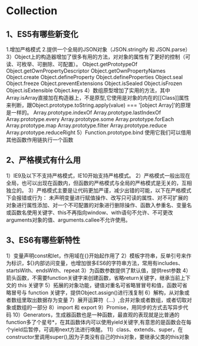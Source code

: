 # Collection


## 1、ES5有哪些新变化
   1.增加严格模式
   2.提供一个全局的JSON对象（JSON.stringify 和 JSON.parse）
   3）Object上的构造器增加了很多有用的方法，对对象的属性有了更好的控制（可读、可枚举、可删除、可配置）。
   	    Object.getPrototypeOf
		Object.getOwnPropertyDescriptor
		Object.getOwnPropertyNames
		Object.create
		Object.defineProperty
		Object.defineProperties
		Object.seal
		Object.freeze
		Object.preventExtensions
		Object.isSealed
		Object.isFrozen
		Object.isExtensible
		Object.keys
   4）数组原型增加了实用的方法，其中Array.isArray直接加在构造器上，不是原型,它使用是对象的内在的[[Class]]属性来判断，跟Object.prototype.toString.apply(value) === '[object Array]'的原理是一样的。
		Array.prototype.indexOf
		Array.prototype.lastIndexOf
		Array.prototype.every
		Array.prototype.some
		Array.prototype.forEach
		Array.prototype.map
		Array.prototype.filter
		Array.prototype.reduce
		Array.prototype.reduceRight
	5）Function.prototype.bind 使用它我们可以借用其他函数作用链执行一个函数		

## 2、严格模式有什么用
   1）IE9及以下不支持严格模式，IE10开始支持严格模式。
   2）严格模式一般出现在全局，也可以出现在函数内，但函数的严格模式与全局的严格模式是无关的，互相独立的。
   3）严格模式主要是让代码更加严谨，减少出错的可能，以下在严格模式下会报错或行为：
      未声明变量进行赋值操作、改写只可读的属性、对不可扩展的对象进行属性添加、对一个不可配置的对象进行删除操作、函数入参重名、变量名或函数名使用关键字、this不再指向window、with语句不允许、不可更改arguments对象的值、arguments.callee不允许使用。
## 3、ES6有哪些新特性
   1）变量声明const和let，作用域在{}开始起作用了
   2）模板字符串，反单引号来作为标识，${}内部访问变量，也增加很多ES6的字符串方法，常用有includes、startsWith、endsWith、repeat
   3）为函数参数提供了默认值，提供rest参数
   4）箭头函数，不需要function关键字来创建函数，省略return关键字，继承当前上下文的 this 关键字
   5）拓展的对象功能，键值对重名可省略冒冒号和值，函数可省略冒号与 function 关键字，提供Object.assign()进行浅复制
   6）解构，从对象或者数组里取出数据存为变量
   7）展开运算符（...）,合并对象或者数组，或者切取对象或数组的一部分
   8）import 和 export
   9）Promise，用同步的方式去写异步代码
   10）Generators，生成器函数也是一种函数，最直观的表现就是比普通的function多了个星号*，在其函数体内可以使用yield关键字,有意思的是函数会在每个yield后暂停，可调用next方法进行唤醒。
   11）class、extends、super，在constructor里调用super(),因为子类没有自己的this对象，要继承父类的this对象
   
   
   
   
   
   
   
   

